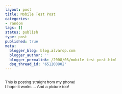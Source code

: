 ```yaml
---
layout: post
title: Mobile Test Post
categories:
- random
tags: []
status: publish
type: post
published: true
meta:
  blogger_blog: blog.alvarop.com
  blogger_author: ''
  blogger_permalink: /2008/03/mobile-test-post.html
  dsq_thread_id: '651200802'
---
```

<p class="mobile-photo"><a href="http://1.bp.blogspot.com/_k2p8q4xyXYc/R-fOSpApGII/AAAAAAAAAAQ/lCYxh5fLWyQ/s1600-h/PIC-0029_1-762580.jpg"><img src="http://1.bp.blogspot.com/_k2p8q4xyXYc/R-fOSpApGII/AAAAAAAAAAQ/lCYxh5fLWyQ/s320/PIC-0029_1-762580.jpg"  border="0" alt="" id="BLOGGER_PHOTO_ID_5181336715954559106" /></a></p><span style='FONT-SIZE: 10pt; FONT-FAMILY: Arial; FONT-WEIGHT:Normal;'>This is posting straight from my phone!<br />I hope it works.... And a picture too!</span>

